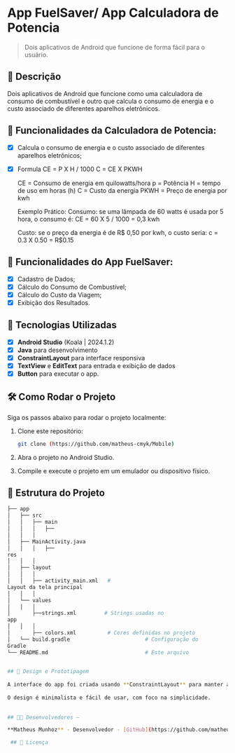 # **App FuelSaver/ App Calculadora de Potencia**

> Dois aplicativos de Android que funcione de forma fácil para o usuário.


## 📱 Descrição

Dois aplicativos de Android que funcione como uma calculadora de consumo de
combustível e outro que calcula o consumo de energia e o custo associado de diferentes aparelhos eletrônicos.


## 🔧 Funcionalidades da Calculadora de Potencia: 

- [x] Calcula o consumo de energia e o custo associado de diferentes aparelhos eletrônicos;
- [x] Formula
      CE = P X H / 1000
      C = CE X PKWH

     CE = Consumo de energia em quilowatts/hora
     p = Potência
     H = tempo de uso em horas (h)
     C = Custo da energia
     PKWH = Preço de energia por kwh

    Exemplo Prático:
    Consumo:  se uma lâmpada de 60 watts é usada por 5 hora, o consumo é:
    CE = 60 X 5 / 1000 = 0,3 kwh

    Custo:  se o preço da energia é de R$ 0,50 por kwh, o custo seria:
    c = 0.3 X 0.50 = R$0.15

## 🔧 Funcionalidades do App FuelSaver: 

- [x] Cadastro de Dados; 
- [x] Cálculo do Consumo de Combustível;
- [x] Cálculo do Custo da Viagem;
- [x] Exibição dos Resultados.

## 🚀 Tecnologias Utilizadas

- [x] **Android Studio** (Koala | 2024.1.2)
- [x] **Java** para desenvolvimento
- [x] **ConstraintLayout** para interface responsiva
- [x] **TextView** e **EditText** para entrada e exibição de dados
- [x] **Button**   para executar o app.

## 🛠️ Como Rodar o Projeto

Siga os passos abaixo para rodar o projeto localmente:

1. Clone este repositório:

    ```bash
    git clone (https://github.com/matheus-cmyk/Mobile)

    ```

2. Abra o projeto no Android Studio.
3. Compile e execute o projeto em um emulador ou dispositivo físico.

## 📂 Estrutura do Projeto

```bash
├── app
│   ├── src
│   │   ├── main
│   │   │   ├──
│   │   │  
│   ├── MainActivity.java      
│   │   │   ├──
res
│   │   │  
│   ├── layout
│   │   │  
│   │   ├── activity_main.xml   #
Layout da tela principal
│   │   │  
│   └── values
│   │   │  
│       ├──strings.xml         # Strings usadas no
app
│   │   │  
│       ├── colors.xml          # Cores definidas no projeto
│   └── build.gradle                        # Configuração do
Gradle
└── README.md                               # Este arquivo

 
## 🎨 Design e Prototipagem
 
A interface do app foi criada usando **ConstraintLayout** para manter a responsividade em diferentes tamanhos de tela.
 
O design é minimalista e fácil de usar, com foco na simplicidade.
 
  
## 👨‍💻 Desenvolvedores –

**Matheus Munhoz** - Desenvolvedor - [GitHub](https://github.com/matheus-cmyk)

 ## 📄 Licença
